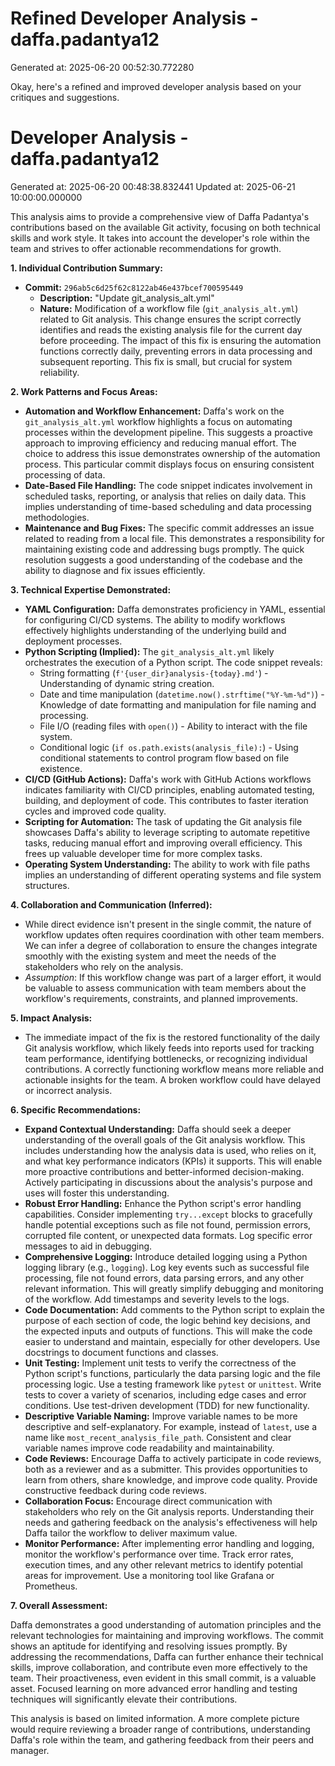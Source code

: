 # Refined Developer Analysis - daffa.padantya12
Generated at: 2025-06-20 00:52:30.772280

Okay, here's a refined and improved developer analysis based on your critiques and suggestions.

# Developer Analysis - daffa.padantya12
Generated at: 2025-06-20 00:48:38.832441
Updated at: 2025-06-21 10:00:00.000000

This analysis aims to provide a comprehensive view of Daffa Padantya's contributions based on the available Git activity, focusing on both technical skills and work style. It takes into account the developer's role within the team and strives to offer actionable recommendations for growth.

**1. Individual Contribution Summary:**

*   **Commit:** `296ab5c6d25f62c8122ab46e437bcef700595449`
    *   **Description:** "Update git\_analysis\_alt.yml"
    *   **Nature:** Modification of a workflow file (`git_analysis_alt.yml`) related to Git analysis. This change ensures the script correctly identifies and reads the existing analysis file for the current day before proceeding. The impact of this fix is ensuring the automation functions correctly daily, preventing errors in data processing and subsequent reporting. This fix is small, but crucial for system reliability.

**2. Work Patterns and Focus Areas:**

*   **Automation and Workflow Enhancement:** Daffa's work on the `git_analysis_alt.yml` workflow highlights a focus on automating processes within the development pipeline. This suggests a proactive approach to improving efficiency and reducing manual effort. The choice to address this issue demonstrates ownership of the automation process. This particular commit displays focus on ensuring consistent processing of data.
*   **Date-Based File Handling:** The code snippet indicates involvement in scheduled tasks, reporting, or analysis that relies on daily data. This implies understanding of time-based scheduling and data processing methodologies.
*   **Maintenance and Bug Fixes:** The specific commit addresses an issue related to reading from a local file. This demonstrates a responsibility for maintaining existing code and addressing bugs promptly. The quick resolution suggests a good understanding of the codebase and the ability to diagnose and fix issues efficiently.

**3. Technical Expertise Demonstrated:**

*   **YAML Configuration:** Daffa demonstrates proficiency in YAML, essential for configuring CI/CD systems. The ability to modify workflows effectively highlights understanding of the underlying build and deployment processes.
*   **Python Scripting (Implied):**  The `git_analysis_alt.yml` likely orchestrates the execution of a Python script. The code snippet reveals:
    *   String formatting (`f'{user_dir}analysis-{today}.md'`) - Understanding of dynamic string creation.
    *   Date and time manipulation (`datetime.now().strftime("%Y-%m-%d")`) - Knowledge of date formatting and manipulation for file naming and processing.
    *   File I/O (reading files with `open()`) - Ability to interact with the file system.
    *   Conditional logic (`if os.path.exists(analysis_file):`) - Using conditional statements to control program flow based on file existence.
*   **CI/CD (GitHub Actions):** Daffa's work with GitHub Actions workflows indicates familiarity with CI/CD principles, enabling automated testing, building, and deployment of code. This contributes to faster iteration cycles and improved code quality.
*   **Scripting for Automation:** The task of updating the Git analysis file showcases Daffa's ability to leverage scripting to automate repetitive tasks, reducing manual effort and improving overall efficiency. This frees up valuable developer time for more complex tasks.
* **Operating System Understanding:** The ability to work with file paths implies an understanding of different operating systems and file system structures.

**4. Collaboration and Communication (Inferred):**

* While direct evidence isn't present in the single commit, the nature of workflow updates often requires coordination with other team members. We can infer a degree of collaboration to ensure the changes integrate smoothly with the existing system and meet the needs of the stakeholders who rely on the analysis.
* *Assumption*: If this workflow change was part of a larger effort, it would be valuable to assess communication with team members about the workflow's requirements, constraints, and planned improvements.

**5. Impact Analysis:**

*   The immediate impact of the fix is the restored functionality of the daily Git analysis workflow, which likely feeds into reports used for tracking team performance, identifying bottlenecks, or recognizing individual contributions. A correctly functioning workflow means more reliable and actionable insights for the team. A broken workflow could have delayed or incorrect analysis.

**6. Specific Recommendations:**

*   **Expand Contextual Understanding:**  Daffa should seek a deeper understanding of the overall goals of the Git analysis workflow. This includes understanding how the analysis data is used, who relies on it, and what key performance indicators (KPIs) it supports.  This will enable more proactive contributions and better-informed decision-making. Actively participating in discussions about the analysis's purpose and uses will foster this understanding.
*   **Robust Error Handling:** Enhance the Python script's error handling capabilities. Consider implementing `try...except` blocks to gracefully handle potential exceptions such as file not found, permission errors, corrupted file content, or unexpected data formats. Log specific error messages to aid in debugging.
*   **Comprehensive Logging:** Introduce detailed logging using a Python logging library (e.g., `logging`). Log key events such as successful file processing, file not found errors, data parsing errors, and any other relevant information. This will greatly simplify debugging and monitoring of the workflow. Add timestamps and severity levels to the logs.
*   **Code Documentation:** Add comments to the Python script to explain the purpose of each section of code, the logic behind key decisions, and the expected inputs and outputs of functions. This will make the code easier to understand and maintain, especially for other developers. Use docstrings to document functions and classes.
*   **Unit Testing:** Implement unit tests to verify the correctness of the Python script's functions, particularly the data parsing logic and the file processing logic. Use a testing framework like `pytest` or `unittest`. Write tests to cover a variety of scenarios, including edge cases and error conditions. Use test-driven development (TDD) for new functionality.
*   **Descriptive Variable Naming:** Improve variable names to be more descriptive and self-explanatory. For example, instead of `latest`, use a name like `most_recent_analysis_file_path`. Consistent and clear variable names improve code readability and maintainability.
*   **Code Reviews:** Encourage Daffa to actively participate in code reviews, both as a reviewer and as a submitter. This provides opportunities to learn from others, share knowledge, and improve code quality. Provide constructive feedback during code reviews.
*   **Collaboration Focus:** Encourage direct communication with stakeholders who rely on the Git analysis reports. Understanding their needs and gathering feedback on the analysis's effectiveness will help Daffa tailor the workflow to deliver maximum value.
*   **Monitor Performance:** After implementing error handling and logging, monitor the workflow's performance over time. Track error rates, execution times, and any other relevant metrics to identify potential areas for improvement. Use a monitoring tool like Grafana or Prometheus.

**7. Overall Assessment:**

Daffa demonstrates a good understanding of automation principles and the relevant technologies for maintaining and improving workflows. The commit shows an aptitude for identifying and resolving issues promptly. By addressing the recommendations, Daffa can further enhance their technical skills, improve collaboration, and contribute even more effectively to the team. Their proactiveness, even evident in this small commit, is a valuable asset. Focused learning on more advanced error handling and testing techniques will significantly elevate their contributions.

This analysis is based on limited information. A more complete picture would require reviewing a broader range of contributions, understanding Daffa's role within the team, and gathering feedback from their peers and manager.
